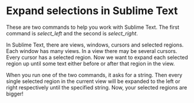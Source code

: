# Expand selections in Sublime Text

These are two commands to help you work with Sublime Text. The first command is *select_left* and the second is *select_right*.

In Sublime Text, there are views, windows, cursors and selected regions. Each window has many views. In a view there may be several cursors. Every cursor has a selected region. Now we want to expand each selected region up until some text either before or after that region in the view.

When you run one of the two commands, it asks for a string. Then every single selected region in the current view will be expanded to the left or right respectively until the specified string. Now, your selected regions are bigger!
